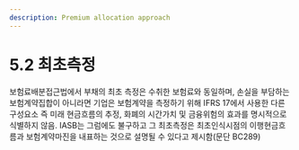 ```yaml
---
description: Premium allocation approach
---
```


# 5.2 최초측정

보험료배분접근법에서 부채의 최초 측정은 수취한 보험료와 동일하며, 손실을 부담하는 보험계약집합이 아니라면 기업은 보험계약을 측정하기 위해 IFRS 17에서 사용한 다른 구성요소 즉 미래 현금흐름의 추정, 화폐의 시간가치 및 금융위험의 효과를 명시적으로 식별하지 않음. IASB는 그럼에도 불구하고 그 최초측정은 최초인식시점의 이행현금흐름과 보험계약마진을 내표하는 것으로 설명될 수 있다고 제시함(문단 BC289)
